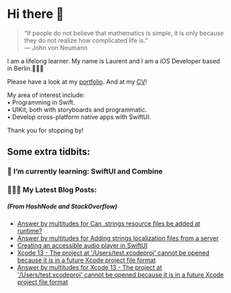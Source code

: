 # Hi there 👋

> “If people do not believe that mathematics is simple, it is only because they do not realize how complicated life is.”   
― John von Neumann

 
I am a lifelong learner. My name is Laurent and I am a iOS Developer based in Berlin.👨🏻‍💻   

Please have a look at my [portfolio](https://github.com/multitudes/portfolio/blob/master/README.md). 
And at my [CV](https://multitudes.github.io/images/cv/cv-for-ios-nov2020.pdf)!

My area of interest include:  
• Programming in Swift.  
• UIKit, both with storyboards and programmatic.  
• Develop cross-platform native apps with SwiftUI.  

Thank you for stopping by!

## Some extra tidbits:

### 🌱 I’m currently learning: SwiftUI and Combine


###  👨🏻‍💻 My Latest Blog Posts:
##### (From HashNode and StackOverflow)
<!-- BLOG-POST-LIST:START -->
- [Answer by multitudes for Can .strings resource files be added at runtime?](https://stackoverflow.com/questions/6075158/can-strings-resource-files-be-added-at-runtime/69838036#69838036)
- [Answer by multitudes for Adding strings localization files from a server](https://stackoverflow.com/questions/7946686/adding-strings-localization-files-from-a-server/69809899#69809899)
- [Creating an accessible audio player in SwiftUI](https://laurentbrusa.hashnode.dev/creating-an-accessible-audio-player-in-swiftui)
- [Xcode 13 - The project at '/Users/test.xcodeproj' cannot be opened because it is in a future Xcode project file format](https://stackoverflow.com/questions/69344013/xcode-13-the-project-at-users-test-xcodeproj-cannot-be-opened-because-it-is)
- [Answer by multitudes for Xcode 13 - The project at '/Users/test.xcodeproj' cannot be opened because it is in a future Xcode project file format](https://stackoverflow.com/questions/69344013/xcode-13-the-project-at-users-test-xcodeproj-cannot-be-opened-because-it-is/69344014#69344014)
<!-- BLOG-POST-LIST:END -->

<!--

<script type="text/javascript" src="https://cdnjs.buymeacoffee.com/1.0.0/button.prod.min.js" data-name="bmc-button" data-slug="multitudes" data-color="#FFDD00" data-emoji=""  data-font="Cookie" data-text="Buy me a coffee" data-outline-color="#000000" data-font-color="#000000" data-coffee-color="#ffffff" ></script>

If you can't get enough of me I collected some more links [here](https://linktr.ee/LaurentBrusa)!
**multitudes/multitudes** is a ✨ _special_ ✨ repository because its `README.md` (this file) appears on your GitHub profile.

Here are some ideas to get you started:

- 🔭 I’m currently working on ...
- 🌱 I’m currently learning ...
- 👯 I’m looking to collaborate on ...
- 🤔 I’m looking for help with ...
- 💬 Ask me about ...
- 📫 How to reach me: ...
- 😄 Pronouns: ...
- ⚡ Fun fact: ...

<p align="center">
  <img src="" width="400"  title="Laurent on the bicycle">
</p>
-->
